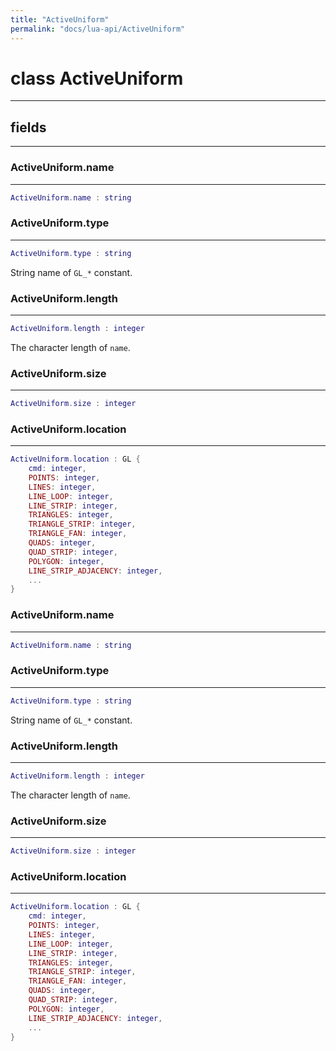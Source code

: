 ```yaml
---
title: "ActiveUniform"
permalink: "docs/lua-api/ActiveUniform"
---
```

# class ActiveUniform











---



## fields
---

### ActiveUniform.name
---
```lua
ActiveUniform.name : string
```










### ActiveUniform.type
---
```lua
ActiveUniform.type : string
```



String name of `GL_*` constant.








### ActiveUniform.length
---
```lua
ActiveUniform.length : integer
```



The character length of `name`.








### ActiveUniform.size
---
```lua
ActiveUniform.size : integer
```










### ActiveUniform.location
---
```lua
ActiveUniform.location : GL {
    cmd: integer,
    POINTS: integer,
    LINES: integer,
    LINE_LOOP: integer,
    LINE_STRIP: integer,
    TRIANGLES: integer,
    TRIANGLE_STRIP: integer,
    TRIANGLE_FAN: integer,
    QUADS: integer,
    QUAD_STRIP: integer,
    POLYGON: integer,
    LINE_STRIP_ADJACENCY: integer,
    ...
}
```










### ActiveUniform.name
---
```lua
ActiveUniform.name : string
```










### ActiveUniform.type
---
```lua
ActiveUniform.type : string
```



String name of `GL_*` constant.








### ActiveUniform.length
---
```lua
ActiveUniform.length : integer
```



The character length of `name`.








### ActiveUniform.size
---
```lua
ActiveUniform.size : integer
```










### ActiveUniform.location
---
```lua
ActiveUniform.location : GL {
    cmd: integer,
    POINTS: integer,
    LINES: integer,
    LINE_LOOP: integer,
    LINE_STRIP: integer,
    TRIANGLES: integer,
    TRIANGLE_STRIP: integer,
    TRIANGLE_FAN: integer,
    QUADS: integer,
    QUAD_STRIP: integer,
    POLYGON: integer,
    LINE_STRIP_ADJACENCY: integer,
    ...
}
```











